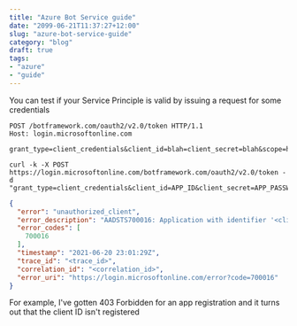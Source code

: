 ```yaml
---
title: "Azure Bot Service guide"
date: "2099-06-21T11:37:27+12:00"
slug: "azure-bot-service-guide"
category: "blog"
draft: true
tags:
- "azure"
- "guide"
---
```


You can test if your Service Principle is valid by issuing a request for some credentials

```http
POST /botframework.com/oauth2/v2.0/token HTTP/1.1
Host: login.microsoftonline.com

grant_type=client_credentials&client_id=blah=client_secret=blah&scope=https%3A%2F%2Fapi.botframework.com%2F.default
```

```curl
curl -k -X POST https://login.microsoftonline.com/botframework.com/oauth2/v2.0/token -d "grant_type=client_credentials&client_id=APP_ID&client_secret=APP_PASSWORD&scope=https%3A%2F%2Fapi.botframework.com%2F.default"
```

```json
{
  "error": "unauthorized_client",
  "error_description": "AADSTS700016: Application with identifier '<client_id>' was not found in the directory 'botframework.com'. This can happen if the application has not been installed by the administrator of the tenant or consented to by any user in the tenant. You may have sent your authentication request to the wrong tenant.\r\nTrace ID: <trace_id>\r\nCorrelation ID: <correlation_id>\r\nTimestamp: 2021-06-20 23:01:29Z",
  "error_codes": [
    700016
  ],
  "timestamp": "2021-06-20 23:01:29Z",
  "trace_id": "<trace_id>",
  "correlation_id": "<correlation_id>",
  "error_uri": "https://login.microsoftonline.com/error?code=700016"
}
```

For example, I've gotten 403 Forbidden for an app registration and it turns out that the client ID isn't registered
